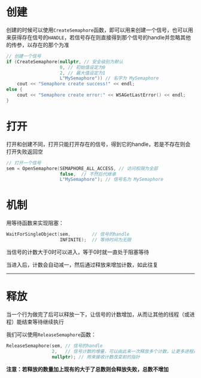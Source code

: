 # 创建

创建的时候可以使用`CreateSemaphore`函数，即可以用来创建一个信号，也可以用来获得存在信号的`HANDLE`，若信号存在则直接得到那个信号的handle并忽略其他的传参，以存在的那个为准

```c++
// 创建一个信号
if (CreateSemaphore(nullptr, // 安全级别为默认
                    0, // 初始值设定为0
                    2, // 最大值设定为1
                    L"MySemaphore")) // 名字为 MySemaphore
    cout << "Semaphore create success!" << endl;
else {
    cout << "Semaphore create error:" << WSAGetLastError() << endl;
}
```

# 打开

打开和创建不同，打开只能打开存在的信号，得到它的handle，若是不存在则会打开失败返回空

```c++
// 打开一个信号
sem = OpenSemaphore(SEMAPHORE_ALL_ACCESS, // 访问权限为全部
                    false,	// 不然后代继承
                    L"MySemaphore"); // 信号名为 MySemaphore
```

# 机制

用等待函数来实现阻塞：

```c++
WaitForSingleObject(sem,		// 信号的handle
                    INFINITE);  // 等待时间为无限
```

当信号的计数大于0时可以进入，等于0时就一直处于阻塞等待

当进入后，计数会自动减一，然后通过释放来增加计数，如此往复

---

# 释放

当一个行为做完了后可以释放一下，让信号的计数增加，从而让其他的线程（或进程）能结束等待继续执行

我们可以使用`ReleaseSemaphore`函数：

```c++
ReleaseSemaphore(sem, // 信号的handle
                 2,   // 信号计数的增量，可以由此来一次释放多个计数，让更多进程进入
                 nullptr); // 用来接收计数改变前的指针
```

**注意：若释放的数量加上现有的大于了总数则会释放失败，总数不增加**